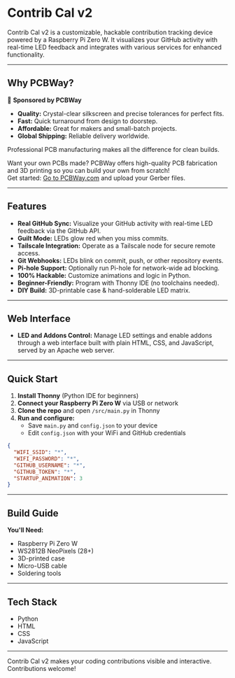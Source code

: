 # Contrib Cal v2

Contrib Cal v2 is a customizable, hackable contribution tracking device powered by a Raspberry Pi Zero W. It visualizes your GitHub activity with real-time LED feedback and integrates with various services for enhanced functionality.

---

## Why PCBWay?

🤝 **Sponsored by PCBWay**

- **Quality:** Crystal-clear silkscreen and precise tolerances for perfect fits.
- **Fast:** Quick turnaround from design to doorstep.
- **Affordable:** Great for makers and small-batch projects.
- **Global Shipping:** Reliable delivery worldwide.

Professional PCB manufacturing makes all the difference for clean builds.

Want your own PCBs made? PCBWay offers high-quality PCB fabrication and 3D printing so you can build your own from scratch!  
Get started: [Go to PCBWay.com](https://pcbway.com) and upload your Gerber files.

---

## Features

- **Real GitHub Sync:** Visualize your GitHub activity with real-time LED feedback via the GitHub API.
- **Guilt Mode:** LEDs glow red when you miss commits.
- **Tailscale Integration:** Operate as a Tailscale node for secure remote access.
- **Git Webhooks:** LEDs blink on commit, push, or other repository events.
- **Pi-hole Support:** Optionally run Pi-hole for network-wide ad blocking.
- **100% Hackable:** Customize animations and logic in Python.
- **Beginner-Friendly:** Program with Thonny IDE (no toolchains needed).
- **DIY Build:** 3D-printable case & hand-solderable LED matrix.

---

## Web Interface

- **LED and Addons Control:** Manage LED settings and enable addons through a web interface built with plain HTML, CSS, and JavaScript, served by an Apache web server.

---

## Quick Start

1. **Install Thonny** (Python IDE for beginners)
2. **Connect your Raspberry Pi Zero W** via USB or network
3. **Clone the repo** and open `/src/main.py` in Thonny
4. **Run and configure:**  
	- Save `main.py` and `config.json` to your device
	- Edit `config.json` with your WiFi and GitHub credentials

```json
{
  "WIFI_SSID": "*",
  "WIFI_PASSWORD": "*",
  "GITHUB_USERNAME": "*",
  "GITHUB_TOKEN": "*",
  "STARTUP_ANIMATION": 3
}
```

---

## Build Guide

**You'll Need:**
- Raspberry Pi Zero W
- WS2812B NeoPixels (28+)
- 3D-printed case
- Micro-USB cable
- Soldering tools

---

## Tech Stack

- Python
- HTML
- CSS
- JavaScript

---

Contrib Cal v2 makes your coding contributions visible and interactive. Contributions welcome!
